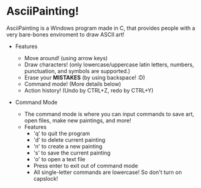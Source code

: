 # AsciiPainting!
AsciiPainting is a Windows program made in C, that provides people with a very bare-bones enviroment to draw ASCII art!

* Features
  * Move around! (using arrow keys)
  * Draw characters! (only lowercase/uppercase latin letters, numbers, punctuation, and symbols are supported.)
  * Erase your **MISTAKES** (by using backspace! :D)
  * Command mode! (More details below)
  * Action history! (Undo by CTRL+Z, redo by CTRL+Y)

* Command Mode
  * The command mode is where you can input commands to save art, open files, make new paintings, and more!
  * Features
    * 'q' to quit the program
    * 'd' to delete current painting
    * 'n' to create a new painting
    * 's' to save the current painting
    * 'o' to open a text file
    * Press enter to exit out of command mode
    * All single-letter commands are lowercase! So don't turn on capslock!
